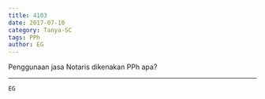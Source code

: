 ```yaml
---
title: 4103
date: 2017-07-10
category: Tanya-SC
tags: PPh
author: EG
---
```


Penggunaan jasa Notaris dikenakan PPh apa?

---



`EG`
